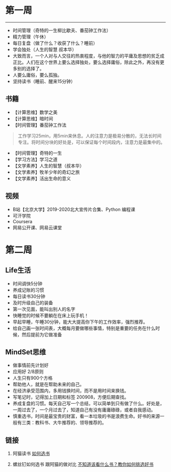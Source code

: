 # 第一周
---
* 时间管理（奇特的一生柳比歇夫、番茄钟工作法）
* 精力管理（午休）
* 每日复盘（做了什么？收获了什么？睡前）
* 学会独处（人生的智慧 叔本华）
* 大致而言，一个人对与人交往的热衷程度，与他的智力的平庸及思想的贫乏成正比。人们在这个世界上要么选择独处，要么选择庸俗，除此之外，再没有更多别的选择了。
* 人要么庸俗，要么孤独。
* 坚持读书（睡前、醒来15分钟）

## 书籍
* 【计算思维】数学之美
* 【计算思维】暗时间
* 【时间管理】番茄钟工作法
> 工作学习25min，用5min来休息。人的注意力是极易分散的，无法长时间专注。将时间分块的好处是，可以保证每个时间段内，注意力是最集中的。
* 【时间管理】奇特的一生
* 【学习方法】学习之道
* 【文学素养】人生的智慧（叔本华）
* 【文学素养】牧羊少年的奇幻之旅
* 【文学素养】活出生命的意义


## 视频
* B站【北京大学】2019-2020北大宣传片合集、Python 编程课
* 可汗学院	
* Coursera
* 网易公开课、网易云课堂


# 第二周
## Life生活
* 时间调快5分钟
* 养成记账的习惯
* 每日读书30分钟
* 及时升级自己的装备
* 第一次见面，能叫出别人的名字
* 快睡觉的时候不要躺在在床上玩手机！
* 早起早睡，午睡30分钟，能大大提高你下午的工作效率，强烈推荐。
* 给自己画一张时间表，大概每月要做哪些事情，特别是重要的任务在什么时候，然后提前为它做准备


## MindSet思维
* 做事情前先计划好
* 应用好 2/8原则
* 人生只有900个方格
* 帮助他人，就是在帮助未来的自己。
* 在经济承受范围内，多用钱换时间，而不是用时间来换钱。
* 写笔记时，记得加上日期和标签 200908，方便后期查找。
* 养成复盘的习惯。每天自己写一个总结，可以简单到只有做了什么。好处是，一周过去了，一个月过去了，知道自己有没有庸庸碌碌，或者自我感动。
* 慎重选书，时间是最宝贵的财富，看一本垃圾的书是浪费生命。好书的来源一般有三类：教科书、大牛推荐的、领导推荐的。



## 链接
1. 阿猫读书 [如何选书]()

2. 螺丝钉如何选书 跟阿猫的做对比
[不知道该看什么书？教你如何挑选好书](https://mp.weixin.qq.com/s/iUfO2y3ufOG1KerPP14HUA)

 

